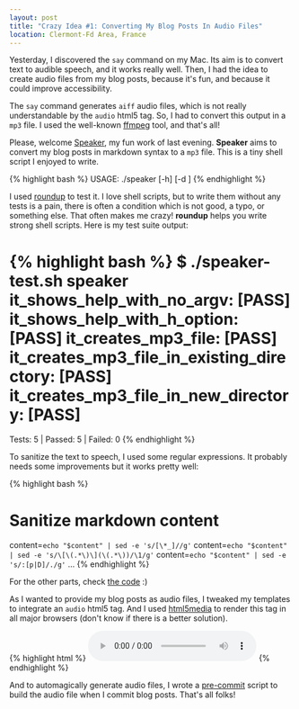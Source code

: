 ```yaml
---
layout: post
title: "Crazy Idea #1: Converting My Blog Posts In Audio Files"
location: Clermont-Fd Area, France
---
```


Yesterday, I discovered the `say` command on my Mac. Its aim is to convert text to
audible speech, and it works really well. Then, I had the idea to create audio files
from my blog posts, because it's fun, and because it could improve accessibility.

The `say` command generates `aiff` audio files, which is not really understandable by
the `audio` html5 tag. So, I had to convert this output in a `mp3` file. I used the
well-known [ffmpeg](http://ffmpeg.org/) tool, and that's all!

Please, welcome [Speaker](https://github.com/willdurand/Speaker), my fun work of last evening.
**Speaker** aims to convert my blog posts in markdown syntax to a `mp3` file. This is a tiny
shell script I enjoyed to write.

{% highlight bash %}
USAGE:
  ./speaker [-h] [-d <output directory>] <filename>
{% endhighlight %}

I used [roundup](http://bmizerany.github.com/roundup/) to test it. I love shell scripts, but
to write them without any tests is a pain, there is often a condition which is not good, a typo,
or something else. That often makes me crazy! **roundup** helps you write strong shell scripts.
Here is my test suite output:

{% highlight bash %}
$ ./speaker-test.sh
speaker
it_shows_help_with_no_argv:                      [PASS]
it_shows_help_with_h_option:                     [PASS]
it_creates_mp3_file:                             [PASS]
it_creates_mp3_file_in_existing_directory:       [PASS]
it_creates_mp3_file_in_new_directory:            [PASS]
=========================================================
Tests:    5 | Passed:   5 | Failed:   0
{% endhighlight %}

To sanitize the text to speech, I used some regular expressions. It probably needs some improvements
but it works pretty well:

{% highlight bash %}
# Sanitize markdown content
content=`echo "$content" | sed -e 's/[\*_]//g'`
content=`echo "$content" | sed -e 's/\[\(.*\)\](\(.*\))/\1/g'`
content=`echo "$content" | sed -e 's/:[p|D]/./g'`
...
{% endhighlight %}

For the other parts, check [the code](https://github.com/willdurand/Speaker/blob/master/speaker) :)

As I wanted to provide my blog posts as audio files, I tweaked my templates to integrate an `audio` html5 tag.
And I used [html5media](https://github.com/etianen/html5media) to render this tag in all major browsers (don't know
if there is a better solution).

{% highlight html %}
<audio src="/mp3/my-blog-title.mp3" controls preload></audio>
{% endhighlight %}

And to automagically generate audio files, I wrote a [pre-commit](https://github.com/willdurand/Speaker/blob/master/hooks/pre-commit)
script to build the audio file when I commit blog posts.
That's all folks!

